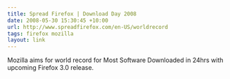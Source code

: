 ```yaml
---
title: Spread Firefox | Download Day 2008
date: 2008-05-30 15:30:45 +10:00
url: http://www.spreadfirefox.com/en-US/worldrecord
tags: firefox mozilla
layout: link
---
```

Mozilla aims for world record for Most Software Downloaded in 24hrs with upcoming Firefox 3.0 release.
